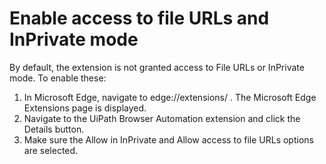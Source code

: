 ﻿# Enable access to file URLs and InPrivate mode

By default, the extension is not granted access to File URLs or InPrivate mode. To enable these:

1. In Microsoft Edge, navigate to edge://extensions/ . The Microsoft Edge Extensions page is displayed.
2. Navigate to the UiPath Browser Automation extension and click the Details button.
3. Make sure the Allow in InPrivate and Allow access to file URLs options are selected.
